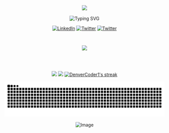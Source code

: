 <div align="center">
<img src="https://github.com/user-attachments/assets/a701f2ae-33ff-48dd-a1d5-39e49c47cab4" height="400px">
</div>

<p align="center">
<img src="https://readme-typing-svg.demolab.com?font=Fira+Code&weight=600&duration=3000&pause=1000&color=F85D7F&center=true&width=435&lines=Meu+Nome+%C3%A9+Gabriel+Fernando;Sou+um+desenvolvedor+FullStack" alt="Typing SVG" />
</p>

<p align="center">
<a href="https://www.linkedin.com/in/gabriel-fernando-59222921b/" target="_blank"><img width="40px" alt="LinkedIn" title="LinkedIn" src="https://github.com/user-attachments/assets/e9ea02d4-bcf3-4c15-bb6d-126fb570c2ad"/></a>
  <a href="https://x.com/el_gabrielfer" target="_blank"><img width="55" alt="Twitter" title="Twitter" src="https://github.com/user-attachments/assets/b630c87f-53c4-4b36-80d1-e70f0be443d4"/></a>
  <a href="https://dev.to/gabrielfer" target="_blank"><img width="43" alt="Twitter" title="Twitter" src="https://github.com/user-attachments/assets/b6ec28c6-c968-489e-81c7-81c1cbe9579e"/></a>
</p>

<br>


<p align="center">
  <a href="https://skillicons.dev">
    <img src="https://skillicons.dev/icons?i=html,css,typescript,react,next,remix,angular,nodejs,nestjs,java,spring,ruby,rails,elixir,c,postgres,mysql,mongodb,docker,kubernetes,terraform,aws,bash,linux,wasm&perline=6" />
  </a>
</p>

<br>
<br>

<p align="center">
<img loading="lazy" src="https://github-readme-stats.vercel.app/api?username=GabrielFer02&show_icons=true&include_all_commits=true&count_private=true&theme=react&hide_border=true&bg_color=1F222E&title_color=F85D7F&icon_color=F8D866" height="192px"/>
<img loading="lazy" src="https://github-readme-stats.vercel.app/api/top-langs/?username=GabrielFer02&langs_count=8&layout=compact&theme=react&hide_border=true&bg_color=1F222E&title_color=F85D7F&icon_color=F8D866&hide=Jupyter%20Notebook" height="192px"/>
<a href="https://github.com/DenverCoder1/github-readme-streak-stats">
<img title="🔥 Get streak stats for your profile at git.io/streak-stats" alt="DenverCoder1's streak" src="https://github-readme-streak-stats-eight.vercel.app/?user=GabrielFer02&theme=monokai-metallian&hide_border=true&short_numbers=true" height="192px"/></a>
</p>

<div align="center">

![snake animation](https://github.com/GabrielFer02/GabrielFer02/blob/output/github-contribution-grid-snake-dark.svg)
</div>

<div align="center">

  ![Image](https://github.com/user-attachments/assets/2ebd8018-bf9e-40c6-b4fb-bfd04d8d8e2a)
</div>

<div align="center">
   <img src="https://spotify-github-profile.kittinanx.com/api/view?uid=fernandogabriel054&cover_image=true&theme=novatorem&show_offline=false&background_color=121212&interchange=false" alt="">
</div>
